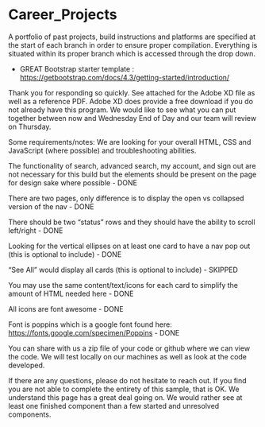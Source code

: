 # Career_Projects
A portfolio of past projects, build instructions and platforms are specified at the start of each branch in order to ensure proper compilation.  Everything is situated within its proper branch which is accessed through the drop down.   

* GREAT Bootstrap starter template :  https://getbootstrap.com/docs/4.3/getting-started/introduction/ 

Thank you for responding so quickly. See attached for the Adobe XD file as well as a reference PDF. 
Adobe XD does provide a free download if you do not already have this program.
We would like to see what you can put together between now and Wednesday End of Day and our team will review on Thursday.
 
Some requirements/notes:
We are looking for your overall HTML, CSS and JavaScript (where possible) and troubleshooting abilities. 

The functionality of search, advanced search, my account, and sign out are not necessary for this build but the elements should be present on the page for design sake where possible - DONE

There are two pages, only difference is to display the open vs collapsed version of the nav - DONE

There should be two “status” rows and they should have the ability to scroll left/right - DONE

Looking for the vertical ellipses on at least one card to have a nav pop out (this is optional to include) - DONE

“See All” would display all cards (this is optional to include) - SKIPPED

You may use the same content/text/icons for each card to simplify the amount of HTML needed here - DONE

All icons are font awesome - DONE

Font is poppins which is a google font found here: https://fonts.google.com/specimen/Poppins - DONE

You can share with us a zip file of your code or github where we can view the code. We will test locally on our machines as well as look at the code developed.
 
If there are any questions, please do not hesitate to reach out. If you find you are not able to complete the entirety of this sample, that is OK. We understand this page has a great deal going on. We would rather see at least one finished component than a few started and unresolved components.
